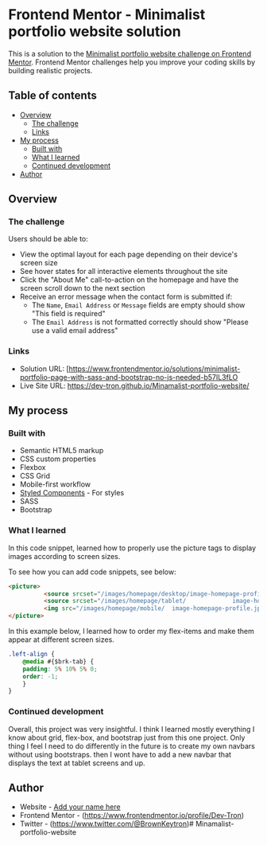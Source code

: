 # Frontend Mentor - Minimalist portfolio website solution

This is a solution to the [Minimalist portfolio website challenge on Frontend Mentor](https://www.frontendmentor.io/challenges/minimalist-portfolio-website-LMy-ZRyiE). Frontend Mentor challenges help you improve your coding skills by building realistic projects. 

## Table of contents

- [Overview](#overview)
  - [The challenge](#the-challenge)
  - [Links](#links)
- [My process](#my-process)
  - [Built with](#built-with)
  - [What I learned](#what-i-learned)
  - [Continued development](#continued-development)
- [Author](#author)

## Overview

### The challenge

Users should be able to:

- View the optimal layout for each page depending on their device's screen size
- See hover states for all interactive elements throughout the site
- Click the "About Me" call-to-action on the homepage and have the screen scroll down to the next section
- Receive an error message when the contact form is submitted if:
  - The `Name`, `Email Address` or `Message` fields are empty should show "This field is required"
  - The `Email Address` is not formatted correctly should show "Please use a valid email address"

### Links

- Solution URL: [https://www.frontendmentor.io/solutions/minimalist-portfolio-page-with-sass-and-bootstrap-no-js-needed-b57IL3fLO
- Live Site URL: https://dev-tron.github.io/Minamalist-portfolio-website/

## My process

### Built with

- Semantic HTML5 markup
- CSS custom properties
- Flexbox
- CSS Grid
- Mobile-first workflow
- [Styled Components](https://styled-components.com/) - For styles
- SASS
- Bootstrap

### What I learned

In this code snippet, learned how to properly use the picture tags to display images according to screen sizes.

To see how you can add code snippets, see below:

```html
<picture>
          <source srcset="/images/homepage/desktop/image-homepage-profile.jpg" media="(min-width:1440px)">
          <source srcset="/images/homepage/tablet/             image-homepage-profile.jpg" media="(min-width:768px)">
          <img src="/images/homepage/mobile/  image-homepage-profile.jpg" alt="man-side-face" class="mb-4">
</picture>
```

In this example below, I learned how to order my flex-items and make them appear at different screen sizes.

```css
.left-align {
    @media #{$brk-tab} {
    padding: 5% 10% 5% 0;
    order: -1;
    }
}
```

### Continued development

Overall, this project was very insightful. I think I learned mostly everything I know about grid, flex-box, and bootstrap just from this one project. Only thing I feel I need to do differently in the future is to create my own navbars without using bootstraps. then I wont have to add a new navbar that displays the text at tablet screens and up.

## Author

- Website - [Add your name here](https://www.your-site.com)
- Frontend Mentor - (https://www.frontendmentor.io/profile/Dev-Tron)
- Twitter - (https://www.twitter.com/@BrownKeytron)# Minamalist-portfolio-website
